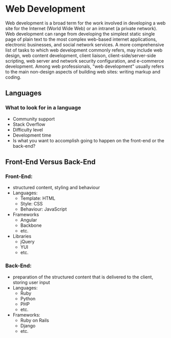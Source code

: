 # Web Development

Web development is a broad term for the work involved in developing a web site for the Internet (World Wide Web) or an intranet (a private network). Web development can range from developing the simplest static single page of plain text to the most complex web-based internet applications, electronic businesses, and social network services. A more comprehensive list of tasks to which web development commonly refers, may include web design, web content development, client liaison, client-side/server-side scripting, web server and network security configuration, and e-commerce development. Among web professionals, "web development" usually refers to the main non-design aspects of building web sites: writing markup and coding.

## Languages
### What to look for in a language
* Community support
* Stack Overflow
* Difficulty level
* Development time
* Is what you want to accomplish going to happen on the front-end or the back-end?

## Front-End Versus Back-End
### Front-End:
* structured content, styling and behaviour
* Languages:
	* Template: HTML
	* Style: CSS
	* Behaviour: JavaScript
* Frameworks
	* Angular
	* Backbone
	* etc.
* Libraries
	* jQuery
	* YUI
	* etc.


### Back-End:
* preparation of the structured content that is delivered to the client, storing user input
* Languages:
	* Ruby
	* Python
	* PHP
	* etc.
* Frameworks: 
	* Ruby on Rails
	* Django
	* etc.